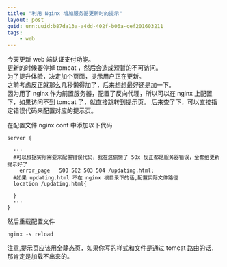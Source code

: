 ```yaml
---
title: "利用 Nginx 增加服务器更新时的提示"
layout: post
guid: urn:uuid:b87da13a-a4dd-402f-b06a-cef201603211
tags:
    - web
---
```


今天更新 web 端认证支付功能。  
更新的时候要停掉 tomcat ，然后会造成短暂的不可访问。  
为了提升体验，决定加个页面，提示用户正在更新。  
之前考虑反正就那么几秒懒得加了，后来想想最好还是加一下。  
因为用了 nginx 作为前置服务器，配置了反向代理，所以可以在 nginx 上配置下，如果访问不到 tomcat 了，就直接跳转到提示页。
后来查了下，可以直接指定错误代码来配置对应的提示页。

在配置文件 nginx.conf 中添加以下代码

```
server {

  ···
  #可以根据实际需要来配置错误代码，我在这偷懒了 50x 反正都是服务器错误，全都给更新提示好了
	error_page   500 502 503 504 /updating.html;
  #如果 updating.html 不在 nginx 根目录下的话,配置实际文件路径
  location /updating.html{

  }
  ···
}
```

然后重载配置文件

    nginx -s reload

注意,提示页应该用全静态页，如果你写的样式和文件是通过 tomcat 路由的话，那肯定是加载不出来的。
